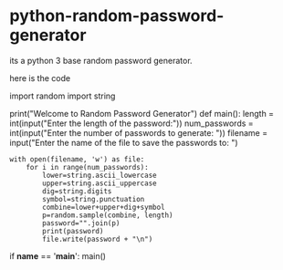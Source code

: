 # python-random-password-generator
its a python 3 base random password generator.




here is the code 

import random
import string

print("Welcome to Random Password Generator")
def main():
    length = int(input("Enter the length of the password:"))
    num_passwords = int(input("Enter the number of passwords to generate: "))
    filename = input("Enter the name of the file to save the passwords to: ")

    with open(filename, 'w') as file:
        for i in range(num_passwords):
            lower=string.ascii_lowercase
            upper=string.ascii_uppercase
            dig=string.digits
            symbol=string.punctuation
            combine=lower+upper+dig+symbol
            p=random.sample(combine, length)
            password="".join(p)
            print(password)
            file.write(password + "\n")

if __name__ == '__main__':
    main()
